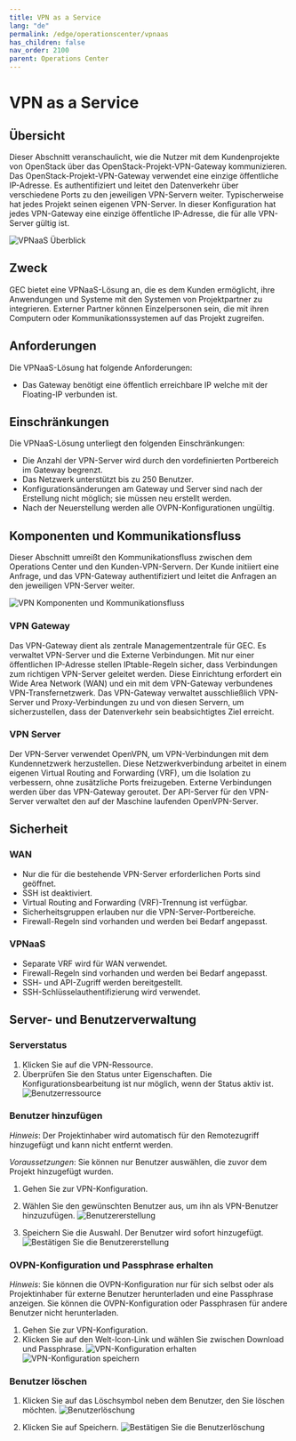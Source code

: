 ```yaml
---
title: VPN as a Service
lang: "de"
permalink: /edge/operationscenter/vpnaas
has_children: false
nav_order: 2100
parent: Operations Center
---
```


# VPN as a Service

## Übersicht

Dieser Abschnitt veranschaulicht, wie die Nutzer mit dem Kundenprojekte von OpenStack über das OpenStack-Projekt-VPN-Gateway kommunizieren. Das OpenStack-Projekt-VPN-Gateway verwendet eine einzige öffentliche IP-Adresse. Es authentifiziert und leitet den Datenverkehr über verschiedene Ports zu den jeweiligen VPN-Servern weiter. Typischerweise hat jedes Projekt seinen eigenen VPN-Server. In dieser Konfiguration hat jedes VPN-Gateway eine einzige öffentliche IP-Adresse, die für alle VPN-Server gültig ist.

![VPNaaS Überblick](./vpn_overview.png)

## Zweck

GEC bietet eine VPNaaS-Lösung an, die es dem Kunden ermöglicht, ihre Anwendungen und Systeme mit den Systemen von Projektpartner zu integrieren. Externer Partner können Einzelpersonen sein, die mit ihren Computern oder Kommunikationssystemen auf das Projekt zugreifen.

## Anforderungen

Die VPNaaS-Lösung hat folgende Anforderungen:

- Das Gateway benötigt eine öffentlich erreichbare IP welche mit der Floating-IP verbunden ist.

## Einschränkungen

Die VPNaaS-Lösung unterliegt den folgenden Einschränkungen:

- Die Anzahl der VPN-Server wird durch den vordefinierten Portbereich im Gateway begrenzt.
- Das Netzwerk unterstützt bis zu 250 Benutzer.
- Konfigurationsänderungen am Gateway und Server sind nach der Erstellung nicht möglich; sie müssen neu erstellt werden.
- Nach der Neuerstellung werden alle OVPN-Konfigurationen ungültig.

## Komponenten und Kommunikationsfluss

Dieser Abschnitt umreißt den Kommunikationsfluss zwischen dem Operations Center und den Kunden-VPN-Servern. Der Kunde initiiert eine Anfrage, und das VPN-Gateway authentifiziert und leitet die Anfragen an den jeweiligen VPN-Server weiter.

![VPN Komponenten und Kommunikationsfluss](./communicationflow.png)

### VPN Gateway

Das VPN-Gateway dient als zentrale Managementzentrale für GEC.
Es verwaltet VPN-Server und die Externe Verbindungen.
Mit nur einer öffentlichen IP-Adresse stellen IPtable-Regeln sicher, dass Verbindungen zum richtigen VPN-Server geleitet werden.
Diese Einrichtung erfordert ein Wide Area Network (WAN) und ein mit dem VPN-Gateway verbundenes VPN-Transfernetzwerk.
Das VPN-Gateway verwaltet ausschließlich VPN-Server und Proxy-Verbindungen zu und von diesen Servern, um sicherzustellen, dass der Datenverkehr sein beabsichtigtes Ziel erreicht.

### VPN Server

Der VPN-Server verwendet OpenVPN, um VPN-Verbindungen mit dem Kundennetzwerk herzustellen.
Diese Netzwerkverbindung arbeitet in einem eigenen Virtual Routing and Forwarding (VRF), um die Isolation zu verbessern, ohne zusätzliche Ports freizugeben.
Externe Verbindungen werden über das VPN-Gateway geroutet.
Der API-Server für den VPN-Server verwaltet den auf der Maschine laufenden OpenVPN-Server.

## Sicherheit

### WAN

- Nur die für die bestehende VPN-Server erforderlichen Ports sind geöffnet.
- SSH ist deaktiviert.
- Virtual Routing and Forwarding (VRF)-Trennung ist verfügbar.
- Sicherheitsgruppen erlauben nur die VPN-Server-Portbereiche.
- Firewall-Regeln sind vorhanden und werden bei Bedarf angepasst.

### VPNaaS

- Separate VRF wird für WAN verwendet.
- Firewall-Regeln sind vorhanden und werden bei Bedarf angepasst.
- SSH- und API-Zugriff werden bereitgestellt.
- SSH-Schlüsselauthentifizierung wird verwendet.

## Server- und Benutzerverwaltung

### Serverstatus

1. Klicken Sie auf die VPN-Ressource.
2. Überprüfen Sie den Status unter Eigenschaften. Die Konfigurationsbearbeitung ist nur möglich, wenn der Status aktiv ist.
![Benutzerressource](./vpnaas_active-resource.png)

### Benutzer hinzufügen

*Hinweis*: Der Projektinhaber wird automatisch für den Remotezugriff hinzugefügt und kann nicht entfernt werden.

*Voraussetzungen*: Sie können nur Benutzer auswählen, die zuvor dem Projekt hinzugefügt wurden.

1. Gehen Sie zur VPN-Konfiguration.
2. Wählen Sie den gewünschten Benutzer aus, um ihn als VPN-Benutzer hinzuzufügen.
![Benutzererstellung](./vpnaas_select-new-user.png)

3. Speichern Sie die Auswahl. Der Benutzer wird sofort hinzugefügt.
![Bestätigen Sie die Benutzererstellung](./vpnaas_save-new-user.png)

### OVPN-Konfiguration und Passphrase erhalten

*Hinweis*: Sie können die OVPN-Konfiguration nur für sich selbst oder als Projektinhaber für externe Benutzer herunterladen und eine Passphrase anzeigen. Sie können die OVPN-Konfiguration oder Passphrasen für andere Benutzer nicht herunterladen.

1. Gehen Sie zur VPN-Konfiguration.
2. Klicken Sie auf den Welt-Icon-Link und wählen Sie zwischen Download und Passphrase.
![VPN-Konfiguration erhalten](./vpnaas_open-user-configuration.png)
![VPN-Konfiguration speichern](./vpnaas_download-config-and-get-passphrase.png)

### Benutzer löschen

1. Klicken Sie auf das Löschsymbol neben dem Benutzer, den Sie löschen möchten.
![Benutzerlöschung](./vpnaas_delete-user.png)

1. Klicken Sie auf Speichern.
![Bestätigen Sie die Benutzerlöschung](./vpnaas_save-user-deletion.png)
